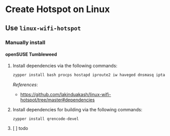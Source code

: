 # Create Hotspot on Linux

## Use `linux-wifi-hotspot`

### Manually install

#### openSUSE Tumbleweed

1. Install dependencies via the following commands:

   ```bash
   zypper install bash procps hostapd iproute2 iw haveged dnsmasq iptables
   ```

   *References*:

   - https://github.com/lakinduakash/linux-wifi-hotspot/tree/master#dependencies

2. Install dependencies for building via the following commands:

   ```bash
   zypper install qrencode-devel
   ```

3. [ ] todo
